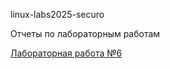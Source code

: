 linux-labs2025-securo

Отчеты по лабораторным работам

[Лабораторная работа №6](https://www.dropbox.com/scl/fo/xgtw194qeb5gc5t7hiz50/ABFmqxe_oRUN9lKls5va5Sg?rlkey=ujyedxhz9hkkl733f1qi89kxy&st=5wsz0cdx&dl=0)
